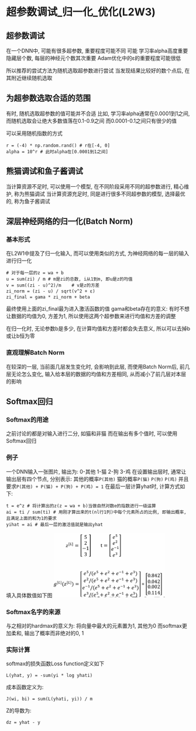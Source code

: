 # 超参数调试_归一化_优化(L2W3)
## 超参数调试
在一个DNN中, 可能有很多超参数, 重要程度可能不同
可能 学习率alpha高度重要
隐藏层个数, 每层的神经元个数其次重要
Adam优化中的ε的重要程度可能很低

所以推荐的尝试方法为随机选取超参数进行尝试
当发现结果比较好的数个点后, 在其附近继续随机选取

## 为超参数选取合适的范围
有时, 随机选取超参数的值可能并不合适
比如, 学习率alpha通常在0.0001到1之间, 而随机选取会让绝大多数值落在0.1-0.9之间
而0.0001-0.1之间只有很少的值

可以采用随机指数的方式
```
r = (-4) * np.random.rand() # r在[-4, 0]
alpha = 10^r # 此时alpha在[0.0001到1之间]
```

## 熊猫调试和鱼子酱调试
当计算资源不足时, 可以使用一个模型, 在不同阶段采用不同的超参数进行, 精心维护, 称为熊猫调试
当计算资源充足时, 同是进行很多不同超参数的模型, 选择最优的, 称为鱼子酱调试

## 深层神经网络的归一化(Batch Norm)
### 基本形式
在L2W1中提及了归一化输入, 而可以使用类似的方式, 为神经网络的每一层的输入进行归一化
```
# 对于每一层的z = wa + b
u = sum(zi) / m # m是zi的总数, i从1到m, 即u是z的均值
v = sum((zi - u)^2)/m    # v是z的方差
zi_norm = (zi - u) / sqrt(v^2 + ε)
zi_final = gama * zi_norm + beta
```
最终使用上面的zi_final最为进入激活函数的值
gama和beta存在的意义: 
    有时不想让数据的均值为0, 方差为1, 所以使用这两个超参数来进行均值和方差的调整

在归一化时, 无论参数b是多少, 在计算均值和方差时都会失去意义, 所以可以去掉b或让b恒为零
### 直观理解Batch Norm
在较深的一层, 当前面几层发生变化时, 会影响到此层, 而使用Batch Norm后, 前几层无论怎么变化, 输入给本层的数据的均值和方差相同, 从而减小了前几层对本层的影响

## Softmax回归
### Softmax的用途
之前讨论的都是对输入进行二分, 如猫和非猫
而在输出有多个值时, 可以使用Softmax回归

### 例子
一个DNN输入一张图片, 输出为:
0-其他 1-猫 2-狗 3-鸡
在设置输出层时, 通常让输出层有四个节点, 分别表示:
其他的概率`P(其他)`
猫的概率`P(猫)`
`P(狗)`
`P(鸡)`
并且要求`P(其他) + P(猫) + P(狗) + P(鸡) = 1`
在最后一层计算yhat时, 计算方式如下:
```
t = e^z # 将计算出的z(z = wa + b)当做自然对数e的指数进行一级运算
ai = ti / sum(ti) # 用刚才算出来的t(nl行1列)中每个元素所占的比例, 即输出概率, 且满足上面的和为1的要求
yihat = ai # 最后一层的激活值就是输出yhat
```
填入具体数值如下图
![](_v_images/_1515901081_7634.png)

### Softmax名字的来源
与之相对的hardmax的意义为:
将向量中最大的元素置为1, 其他为0
而softmax更加柔和, 输出了概率而非绝对的0, 1

### 实际计算
softmax的损失函数Loss function定义如下
```
L(yhat, y) = -sum(yi * log yhati)
```
成本函数定义为:
```
J(wi, bi) = sum(L(yhati, yi)) / m
```
Z的导数为:
```
dz = yhat - y
```



